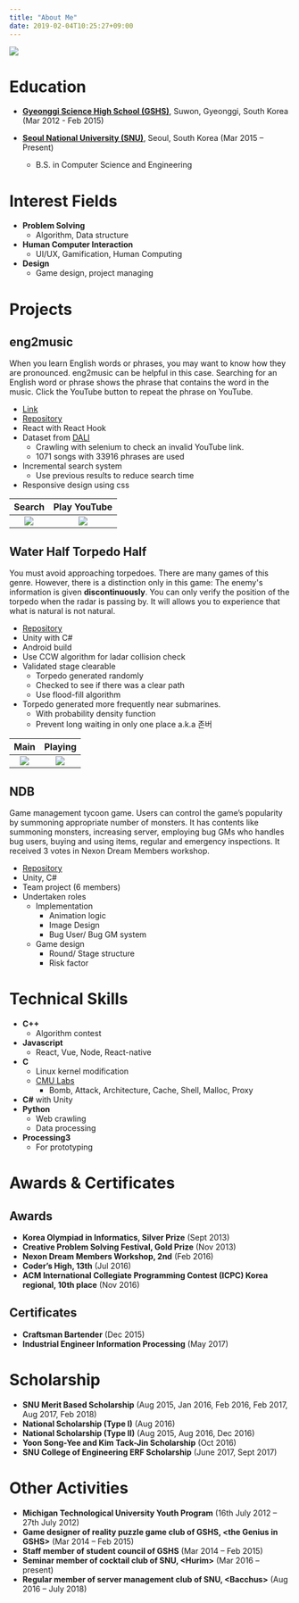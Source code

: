 ```yaml
---
title: "About Me"
date: 2019-02-04T10:25:27+09:00
---
```


![](/images/my.jpg#center30)

# Education

 - [**Gyeonggi Science High School (GSHS)**](https://www.gs.hs.kr/), Suwon, Gyeonggi, South Korea <sm>(Mar 2012 - Feb 2015)</sm>

 - [**Seoul National University (SNU)**](http://www.snu.ac.kr), Seoul, South Korea <sm>(Mar 2015 – Present)</sm>
    - B.S. in Computer Science and Engineering

# Interest Fields

 - **Problem Solving**
    - Algorithm, Data structure
 -  **Human Computer Interaction**
     - UI/UX, Gamification, Human Computing
 - **Design**
    - Game design, project managing

# Projects

## eng2music

When you learn English words or phrases, you may want to know how they are pronounced. eng2music can be helpful in this case. Searching for an English word or phrase shows the phrase that contains the word in the music. Click the YouTube button to repeat the phrase on YouTube.

 - [Link](http://64.137.186.47:3010/)
 - [Repository](https://github.com/ialy1595/eng2music)
 - React with React Hook
 - Dataset from [DALI](https://github.com/gabolsgabs/DALI)
    - Crawling with selenium to check an invalid YouTube link.
    - 1071 songs with 33916 phrases are used
 - Incremental search system
   - Use previous results to reduce search time
 - Responsive design using css

Search | Play YouTube
:-:|:-:
![](/images/about_me/e2m0.png) | ![](/images/about_me/e2m1.png)

## Water Half Torpedo Half

You must avoid approaching torpedoes. There are many games of this genre. However, there is a distinction only in this game: The enemy's information is given **discontinuously**. You can only verify the position of the torpedo when the radar is passing by. It will allows you to experience that what is natural is not natural.

 - [Repository](https://github.com/ialy1595/Water-Half-Torpedo-Half)
 - Unity with C#
 - Android build
 - Use CCW algorithm for ladar collision check
 - Validated stage clearable
    - Torpedo generated randomly
    - Checked to see if there was a clear path
    - Use flood-fill algorithm
 - Torpedo generated more frequently near submarines.
    - With probability density function
    - Prevent long waiting in only one place a.k.a 존버

Main | Playing
:-:|:-:
 ![](/images/about_me/torpedo0.jpg) | ![](/images/about_me/torpedo1.jpg)

## NDB

Game management tycoon game. Users can control the game’s popularity by summoning appropriate number of monsters. It has contents like summoning monsters, increasing server, employing bug GMs who handles bug users, buying and using items, regular and emergency inspections. It received 3 votes in Nexon Dream Members workshop.

 - [Repository](https://github.com/ialy1595/NDB.git)
 - Unity, C#
 - Team project (6 members)
 - Undertaken roles
    - Implementation
        - Animation logic
        - Image Design
        - Bug User/ Bug GM system
    - Game design
        - Round/ Stage structure
        - Risk factor

# Technical Skills

 - **C++**
   - Algorithm contest
 - **Javascript**
   - React, Vue, Node, React-native
 - **C**
    - Linux kernel modification
    - [CMU Labs](http://csapp.cs.cmu.edu/3e/labs.html)
      - Bomb, Attack, Architecture, Cache, Shell, Malloc, Proxy
 - **C#** with Unity
 - **Python**
    - Web crawling
    - Data processing
 - **Processing3**
    - For prototyping

# Awards & Certificates

## Awards

 - **Korea Olympiad in Informatics, Silver Prize** <sm>(Sept 2013)</sm>
 - **Creative Problem Solving Festival, Gold Prize** <sm>(Nov 2013)</sm>
 - **Nexon Dream Members Workshop, 2nd** <sm>(Feb 2016)</sm>
 - **Coder’s High, 13th** <sm>(Jul 2016)</sm>
 - **ACM International Collegiate Programming Contest (ICPC) Korea regional, 10th place** <sm>(Nov 2016)</sm>

## Certificates

 - **Craftsman Bartender** <sm>(Dec 2015)</sm>
 - **Industrial Engineer Information Processing** <sm>(May 2017)</sm>
 
# Scholarship

 - **SNU Merit Based Scholarship** <sm>(Aug 2015, Jan 2016, Feb 2016, Feb 2017, Aug 2017, Feb 2018)</sm>
 - **National Scholarship (Type I)** <sm>(Aug 2016)</sm>
 - **National Scholarship (Type II)** <sm>(Aug 2015, Aug 2016, Dec 2016)</sm>
 - **Yoon Song-Yee and Kim Tack-Jin Scholarship** <sm>(Oct 2016)</sm>
 - **SNU College of Engineering ERF Scholarship** <sm>(June 2017, Sept 2017)</sm>

# Other Activities

 - **Michigan Technological University Youth Program** <sm>(16th July 2012 – 27th July 2012)</sm>
 - **Game designer of reality puzzle game club of GSHS, \<the Genius in GSHS\>** <sm>(Mar 2014 – Feb 2015)</sm>
 - **Staff member of student council of GSHS** <sm>(Mar 2014 – Feb 2015)</sm>
 - **Seminar member of cocktail club of SNU, \<Hurim\>** <sm>(Mar 2016 – present)</sm>
 - **Regular member of server management club of SNU, \<Bacchus\>** <sm>(Aug 2016 – July 2018)</sm>